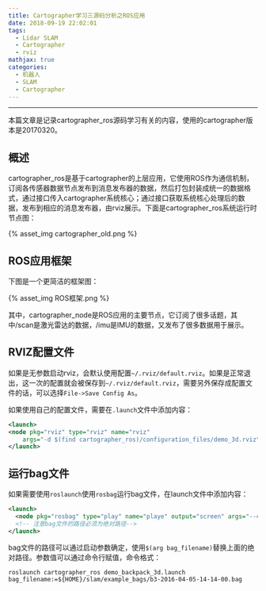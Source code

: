 ```yaml
---
title: Cartographer学习三源码分析之ROS应用
date: 2018-09-19 22:02:01
tags: 
  - Lidar SLAM
  - Cartographer
  - rviz
mathjax: true
categories:
  - 机器人 
  - SLAM
  - Cartographer
---
```


---

本篇文章是记录cartographer_ros源码学习有关的内容，使用的cartographer版本是20170320。

<!--more--->

## 概述

cartographer_ros是基于cartographer的上层应用，它使用ROS作为通信机制，订阅各传感器数据节点发布到消息发布器的数据，然后打包封装成统一的数据格式，通过接口传入cartographer系统核心；通过接口获取系统核心处理后的数据，发布到相应的消息发布器，由rviz展示。下面是cartographer_ros系统运行时节点图：

{% asset_img cartographer_old.png %}

## ROS应用框架

下图是一个更简洁的框架图：

{% asset_img ROS框架.png %}

其中，cartographer_node是ROS应用的主要节点，它订阅了很多话题，其中/scan是激光雷达的数据，/imu是IMU的数据，又发布了很多数据用于展示。

## RVIZ配置文件

如果是无参数启动rviz，会默认使用配置`~/.rviz/default.rviz`。如果是正常退出，这一次的配置就会被保存到`~/.rviz/default.rviz`，需要另外保存成配置文件的话，可以选择`File->Save Config As`。

如果使用自己的配置文件，需要在`.launch`文件中添加内容：

~~~xml
<launch>
<node pkg="rviz" type="rviz" name="rviz"
    args="-d $(find cartographer_ros)/configuration_files/demo_3d.rviz"/>
</launch>
~~~

## 运行bag文件

如果需要使用`roslaunch`使用`rosbag`运行bag文件，在launch文件中添加内容：

~~~xml
<launch>
  <node pkg="rosbag" type="play" name="playe" output="screen" args="--clock /home/path/to/bagfile/2017-10-18-21-30-41.bag"/>
  <!-- 注意bag文件的路径必须为绝对路径-->
</launch>
~~~

bag文件的路径可以通过启动参数确定，使用`$(arg bag_filename)`替换上面的绝对路径。参数值可以通过命令行赋值，命令格式：

~~~shell
roslaunch cartographer_ros demo_backpack_3d.launch bag_filename:=${HOME}/slam/example_bags/b3-2016-04-05-14-14-00.bag
~~~

